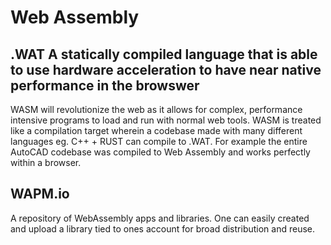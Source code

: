 # Web Assembly
## .WAT A statically compiled language that is able to use hardware acceleration to have near native performance in the browswer

WASM will revolutionize the web as it allows for complex, performance intensive programs to load and run with normal web tools.
WASM is treated like a compilation target wherein a codebase made with many different languages eg. C++ + RUST can compile to .WAT.
For example the entire AutoCAD codebase was compiled to Web Assembly and works perfectly within a browser. 

## WAPM.io

A repository of WebAssembly apps and libraries. One can easily created and upload a library tied to ones account for broad distribution and reuse.

